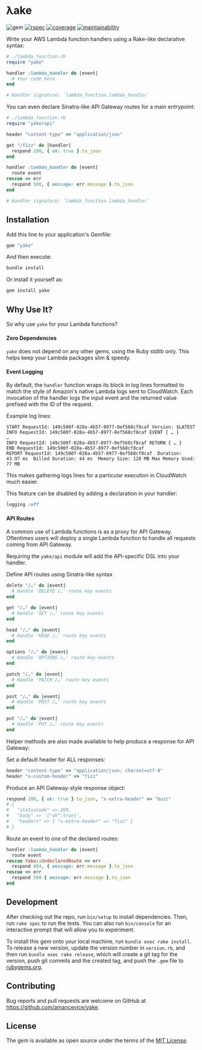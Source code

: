 # λake

![gem](https://img.shields.io/gem/v/yake?color=crimson&logo=rubygems&logoColor=eee&style=flat-square)
[![rspec](https://img.shields.io/github/workflow/status/amancevice/yake/RSpec?logo=github&style=flat-square)](https://github.com/amancevice/yake/actions)
[![coverage](https://img.shields.io/codeclimate/coverage/amancevice/yake?logo=code-climate&style=flat-square)](https://codeclimate.com/github/amancevice/yake/test_coverage)
[![maintainability](https://img.shields.io/codeclimate/maintainability/amancevice/yake?logo=code-climate&style=flat-square)](https://codeclimate.com/github/amancevice/yake/maintainability)

Write your AWS Lambda function handlers using a Rake-like declarative syntax:

```ruby
# ./lambda_function.rb
require "yake"

handler :lambda_handler do |event|
  # Your code here
end

# Handler signature: `lambda_function.lambda_handler`
```

You can even declare Sinatra-like API Gateway routes for a main entrypoint:

```ruby
# ./lambda_function.rb
require "yake/api"

header "content-type" => "application/json"

get "/fizz" do |handler|
  respond 200, { ok: true }.to_json
end

handler :lambda_handler do |event|
  route event
rescue => err
  respond 500, { message: err.message }.to_json
end

# Handler signature: `lambda_function.lambda_handler`
```

## Installation

Add this line to your application's Gemfile:

```ruby
gem "yake"
```

And then execute:

```bash
bundle install
```

Or install it yourself as:

```bash
gem install yake
```

## Why Use It?

So why use `yake` for your Lambda functions?

#### Zero Dependencies

`yake` does not depend on any other gems, using the Ruby stdlib only. This helps keep your Lambda packages slim & speedy.

#### Event Logging

By default, the `handler` function wraps its block in log lines formatted to match the style of Amazon's native Lambda logs sent to CloudWatch. Each invocation of the handler logs the input event and the returned value prefixed with the ID of the request.

Example log lines:

```
START RequestId: 149c500f-028a-4b57-8977-0ef568cf8caf Version: $LATEST
INFO RequestId: 149c500f-028a-4b57-8977-0ef568cf8caf EVENT { … }
…
INFO RequestId: 149c500f-028a-4b57-8977-0ef568cf8caf RETURN { … }
END RequestId: 149c500f-028a-4b57-8977-0ef568cf8caf
REPORT RequestId: 149c500f-028a-4b57-8977-0ef568cf8caf	Duration: 43.97 ms	Billed Duration: 44 ms	Memory Size: 128 MB	Max Memory Used: 77 MB
```

This makes gathering logs lines for a particular execution in CloudWatch much easier.

This feature can be disabled by adding a declaration in your handler:

```ruby
logging :off
```

#### API Routes

A common use of Lambda functions is as a proxy for API Gateway. Oftentimes users will deploy a single Lambda function to handle all requests coming from API Gateway.

Requiring the `yake/api` module will add the API-specific DSL into your handler.

Define API routes using Sinatra-like syntax

```ruby
delete "/…" do |event|
  # Handle 'DELETE /…' route key events
end

get "/…" do |event|
  # Handle 'GET /…' route key events
end

head "/…" do |event|
  # Handle 'HEAD /…' route key events
end

options "/…" do |event|
  # Handle 'OPTIONS /…' route key events
end

patch "/…" do |event|
  # Handle 'PATCH /…' route key events
end

post "/…" do |event|
  # Handle 'POST /…' route key events
end

put "/…" do |event|
  # Handle 'PUT /…' route key events
end
```

Helper methods are also made available to help produce a response for API Gateway:

Set a default header for ALL responses:

```ruby
header "content-type" => "application/json; charset=utf-8"
header "x-custom-header" => "fizz"
```

Produce an API Gateway-style response object:

```ruby
respond 200, { ok: true }.to_json, "x-extra-header" => "buzz"
# {
#   "statusCode" => 200,
#   "body" => '{"ok":true}',
#   "headers" => { "x-extra-header" => "fizz" }
# }
```

Route an event to one of the declared routes:

```ruby
handler :lambda_handler do |event|
  route event
rescue Yake::UndeclaredRoute => err
  respond 404, { message: err.message }.to_json
rescue => err
  respond 500 { message: err.message }.to_json
end
```

## Development

After checking out the repo, run `bin/setup` to install dependencies. Then, run `rake spec` to run the tests. You can also run `bin/console` for an interactive prompt that will allow you to experiment.

To install this gem onto your local machine, run `bundle exec rake install`. To release a new version, update the version number in `version.rb`, and then run `bundle exec rake release`, which will create a git tag for the version, push git commits and the created tag, and push the `.gem` file to [rubygems.org](https://rubygems.org).

## Contributing

Bug reports and pull requests are welcome on GitHub at https://github.com/amancevice/yake.

## License

The gem is available as open source under the terms of the [MIT License](https://opensource.org/licenses/MIT).

